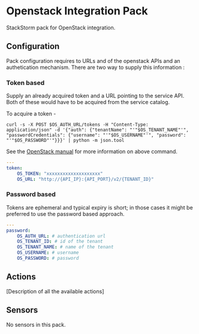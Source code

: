# Openstack Integration Pack

StackStorm pack for OpenStack integration.

## Configuration

Pack configuration requires to URLs and of the openstack APIs and an authetication mechanism. There are two way to supply this information :

### Token based

Supply an already acquired token and a URL pointing to the service API. Both of these would have to be acquired from the service catalog.

To acquire a token -

```
curl -s -X POST $OS_AUTH_URL/tokens -H "Content-Type: application/json" -d '{"auth": {"tenantName": "'"$OS_TENANT_NAME"'", "passwordCredentials": {"username": "'"$OS_USERNAME"'", "password": "'"$OS_PASSWORD"'"}}}' | python -m json.tool
```
See the [OpenStack manual](http://docs.openstack.org/api/quick-start/content/index.html#authenticate) for more information on above command.

```yaml
---
token:
    OS_TOKEN: "xxxxxxxxxxxxxxxxxxxx"
    OS_URL: "http://{API_IP}:{API_PORT}/v2/{TENANT_ID}"
```

### Password based

Tokens are ephemeral and typical expiry is short; in those cases it might be preferred to use the password based approach.

```yaml
---
password:
    OS_AUTH_URL: # authentication url
    OS_TENANT_ID: # id of the tenant
    OS_TENANT_NAME: # name of the tenant
    OS_USERNAME: # username
    OS_PASSWORD: # password
```

## Actions

[Description of all the available actions]

## Sensors

No sensors in this pack.
